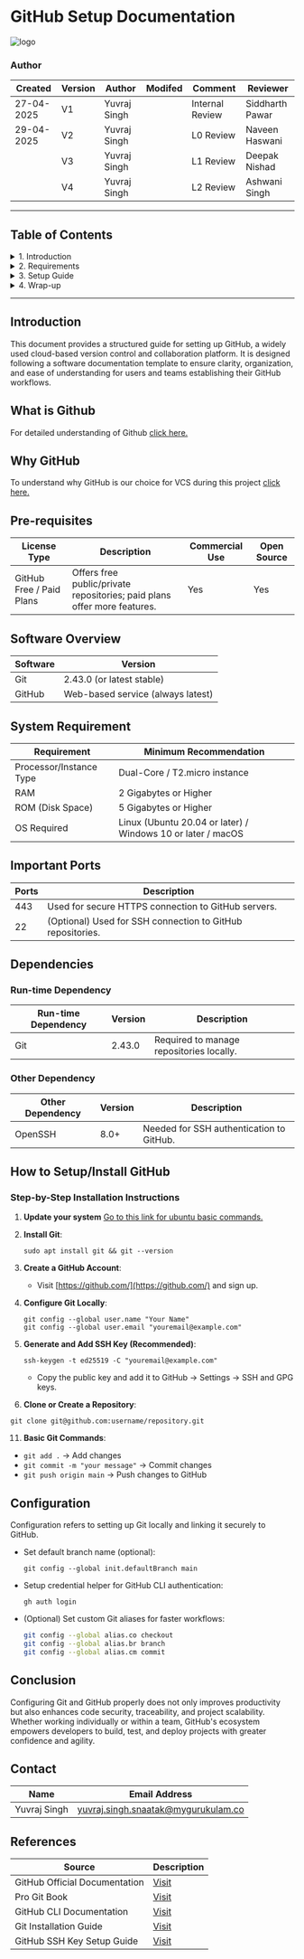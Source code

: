 

# GitHub Setup Documentation

![logo](https://miro.medium.com/v2/resize:fit:1125/1*E-TJsd6C1rwWMiiLJt5xxA.png)

### Author
| Created     | Version | Author        | Modifed | Comment           | Reviewer   |
|-------------|---------|---------------|-------|------------|------------------|
| 27-04-2025  |  V1        | Yuvraj Singh |            | Internal Review   | Siddharth Pawar  |
| 29-04-2025  |  V2        | Yuvraj Singh |            | L0 Review         | Naveen Haswani |
|             |  V3        | Yuvraj Singh |            | L1 Review         | Deepak Nishad |
|             |  V4        | Yuvraj Singh |            | L2 Review         | Ashwani Singh |

---

## Table of Contents

<details>
<summary>1. Introduction</summary>

- [Introduction](#introduction)  
- [What is GitHub](#what-is-github)  
- [Why GitHub](#why-github)

</details>

<details>
<summary>2. Requirements</summary>

- [Pre-requisites](#pre-requisites)  
- [Software Overview](#software-overview)  
- [System Requirement](#system-requirement)  
- [Important Ports](#important-ports)

<details>
  <summary>Dependencies</summary>

  - [Run-time Dependency](#run-time-dependency)  
  - [Other Dependency](#other-dependency)

</details>

</details>

<details>
<summary>3. Setup Guide</summary>

- [How to Setup/Install GitHub](#how-to-setupinstall-github)  
- [Configuration](#configuration)

</details>

<details>
<summary>4. Wrap-up</summary>

- [Conclusion](#conclusion)  
- [Contact](#contact)  
- [References](#references)

</details>

---

## Introduction

This document provides a structured guide for setting up GitHub, a widely used cloud-based version control and collaboration platform. It is designed following a software documentation template to ensure clarity, organization, and ease of understanding for users and teams establishing their GitHub workflows. 

## What is Github

For detailed understanding of Github [click here.](https://github.com/snaatak-Downtime-Crew/Documentation/blob/SCRUMS-93-PRINCE/vcs_design%20%2B%20poc/features%20of%20vcs/github%20features/README.md)

## Why GitHub

To understand why GitHub is our choice for VCS during this project [click here.](https://github.com/snaatak-Downtime-Crew/Documentation/blob/SCRUMS-95-Vardaan/vcs_design%20%2B%20poc/features%20of%20vcs/conclusion%20document/README.md)


## Pre-requisites

| License Type        | Description                                             | Commercial Use | Open Source |
|---------------------|---------------------------------------------------------|----------------|-------------|
| GitHub Free / Paid Plans | Offers free public/private repositories; paid plans offer more features. | Yes            | Yes         |

## Software Overview

| Software | Version |
|----------|---------|
| Git      | 2.43.0 (or latest stable) |
| GitHub   | Web-based service (always latest) |

## System Requirement

| Requirement           | Minimum Recommendation            |
|------------------------|-----------------------------------|
| Processor/Instance Type | Dual-Core / T2.micro instance      |
| RAM                    | 2 Gigabytes or Higher             |
| ROM (Disk Space)       | 5 Gigabytes or Higher             |
| OS Required            | Linux (Ubuntu 20.04 or later) / Windows 10 or later / macOS |

## Important Ports

| Ports | Description |
|-------|-------------|
| 443   | Used for secure HTTPS connection to GitHub servers. |
| 22    | (Optional) Used for SSH connection to GitHub repositories. |

## Dependencies

### Run-time Dependency

| Run-time Dependency | Version | Description                                  |
|---------------------|---------|----------------------------------------------|
| Git                 | 2.43.0  | Required to manage repositories locally.     |

### Other Dependency

| Other Dependency | Version | Description                   |
|------------------|---------|-------------------------------|
| OpenSSH          | 8.0+    | Needed for SSH authentication to GitHub. |

## How to Setup/Install GitHub

### Step-by-Step Installation Instructions

1. **Update your system** 
[Go to this link for ubuntu basic commands.](https://github.com/snaatak-Downtime-Crew/Documentation/blob/main/common_stack/operating_system/ubuntu/sop/commoncommands/README.md#1-basic-system-commands)

2. **Install Git**:

   ```
   sudo apt install git && git --version
   ```

4. **Create a GitHub Account**:

   - Visit [https://github.com/](https://github.com/) and sign up.

6. **Configure Git Locally**:

   ```
   git config --global user.name "Your Name"
   git config --global user.email "youremail@example.com"
   ```

8. **Generate and Add SSH Key (Recommended)**:

   ```
   ssh-keygen -t ed25519 -C "youremail@example.com"
   ```
   - Copy the public key and add it to GitHub → Settings → SSH and GPG keys.

10. **Clone or Create a Repository**:
   
   ```
   git clone git@github.com:username/repository.git
   ```

11. **Basic Git Commands**:
   
   - `git add .` → Add changes
   - `git commit -m "your message"` → Commit changes
   - `git push origin main` → Push changes to GitHub

## Configuration

Configuration refers to setting up Git locally and linking it securely to GitHub.

- Set default branch name (optional):
  ```
  git config --global init.defaultBranch main
  ```
- Setup credential helper for GitHub CLI authentication:
  ```
  gh auth login
  ```
- (Optional) Set custom Git aliases for faster workflows:
  ```bash
  git config --global alias.co checkout
  git config --global alias.br branch
  git config --global alias.cm commit
  ```

## Conclusion
 Configuring Git and GitHub properly does not only improves productivity but also enhances code security, traceability, and project scalability. Whether working individually or within a team, GitHub's ecosystem empowers developers to build, test, and deploy projects with greater confidence and agility.

## Contact

| Name| Email Address      |
|-----|--------------------------|
| Yuvraj Singh | yuvraj.singh.snaatak@mygurukulam.co |


## References

| Source                                                                                     | Description                                |
| ------------------------------------------------------------------------------------------ | ------------------------------------------ |
| GitHub Official Documentation | [Visit](https://docs.github.com/en) |
| Pro Git Book | [Visit](https://git-scm.com/book/en/v2) |
| GitHub CLI Documentation | [Visit](https://cli.github.com/manual/) | 
| Git Installation Guide | [Visit](https://git-scm.com/downloads) | 
| GitHub SSH Key Setup Guide | [Visit](https://docs.github.com/en/authentication/connecting-to-github-with-ssh) | 
